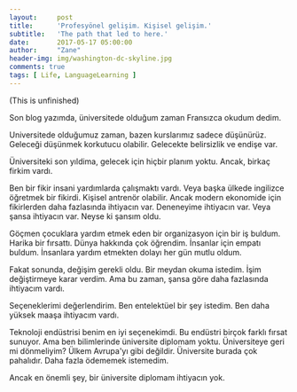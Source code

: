 ```yaml
---
layout:     post
title:      'Profesyönel gelişim. Kişisel gelişim.'
subtitle:   'The path that led to here.'
date:       2017-05-17 05:00:00
author:     "Zane"
header-img: img/washington-dc-skyline.jpg
comments: true
tags: [ Life, LanguageLearning ]
---
```


(This is unfinished)

Son blog yazımda, üniversitede olduğum zaman Fransızca okudum dedim.

Universitede olduğumuz zaman, bazen kurslarımız sadece düşünürüz. Geleceği düşünmek korkutucu olabilir. Gelecekte belirsizlik ve endişe var.

Üniversiteki son yıldima, gelecek için hiçbir planım yoktu. Ancak, birkaç firkim vardı. 

Ben bir fikir insani yardımlarda çalışmaktı vardı. Veya başka ülkede ingilizce öğretmek bir fikirdi. Kişisel antrenör olabilir. Ancak modern ekonomide için fikirlerden daha fazlasında ihtiyacın var. Deneneyime ihtiyacın var. Veya şansa ihtiyacın var. Neyse ki şansım oldu.

Göçmen çocuklara yardım etmek eden bir organizasyon için bir iş buldum. Harika bir fırsattı. Dünya hakkında çok öğrendim. İnsanlar için empatı buldum. İnsanlara yardım etmekten dolayı her gün mutlu oldum. 

Fakat sonunda, değişim gerekli oldu. Bir meydan okuma istedim. İşim değiştirmeye karar verdim.  Ama bu zaman, şansa göre daha fazlasında ihtiyacım vardı.

Seçeneklerimi değerlendirim. Ben entelektüel bir şey istedim. Ben daha yüksek maaşa ihtiyacım vardı. 

Teknoloji endüstrisi benim en iyi seçenekimdi. Bu endüstri birçok farklı fırsat sunuyor. Ama ben bilimlerinde üniversite diplomam yoktu. Üniversiteye geri mi dönmeliyim?  Ülkem Avrupa'yı gibi değildir. Üniversite burada çok pahalıdır. Daha fazla ödememek istemedim. 

 Ancak en önemli şey, bir üniversite diplomam ihtiyacın yok.

